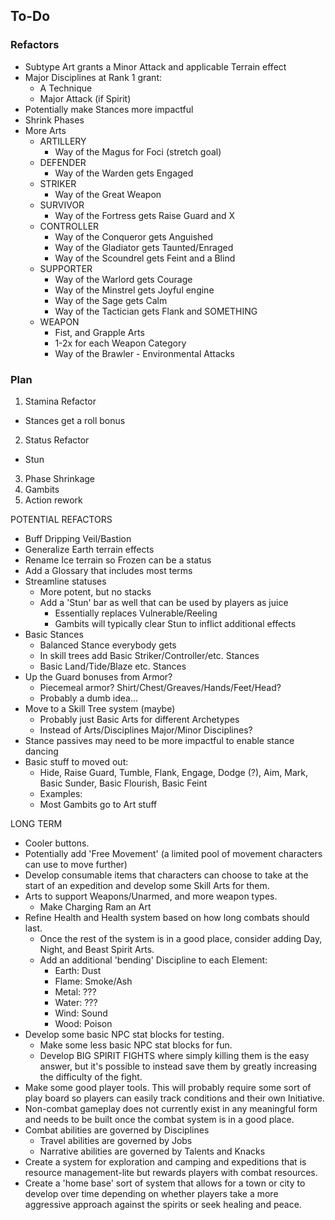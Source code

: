## To-Do

### Refactors

- Subtype Art grants a Minor Attack and applicable Terrain effect
- Major Disciplines at Rank 1 grant:
  - A Technique
  - Major Attack (if Spirit)
- Potentially make Stances more impactful
- Shrink Phases
- More Arts
  - ARTILLERY
    - Way of the Magus for Foci (stretch goal)
  - DEFENDER
    - Way of the Warden gets Engaged
  - STRIKER
    - Way of the Great Weapon
  - SURVIVOR
    - Way of the Fortress gets Raise Guard and X
  - CONTROLLER
    - Way of the Conqueror gets Anguished
    - Way of the Gladiator gets Taunted/Enraged
    - Way of the Scoundrel gets Feint and a Blind
  - SUPPORTER
    - Way of the Warlord gets Courage
    - Way of the Minstrel gets Joyful engine
    - Way of the Sage gets Calm
    - Way of the Tactician gets Flank and SOMETHING
  - WEAPON
    - Fist, and Grapple Arts
    - 1-2x for each Weapon Category
    - Way of the Brawler - Environmental Attacks

### Plan

1. Stamina Refactor

- Stances get a roll bonus

2. Status Refactor

- Stun

3. Phase Shrinkage
4. Gambits
5. Action rework

POTENTIAL REFACTORS

- Buff Dripping Veil/Bastion
- Generalize Earth terrain effects
- Rename Ice terrain so Frozen can be a status
- Add a Glossary that includes most terms
- Streamline statuses
  - More potent, but no stacks
  - Add a 'Stun' bar as well that can be used by players as juice
    - Essentially replaces Vulnerable/Reeling
    - Gambits will typically clear Stun to inflict additional effects
- Basic Stances
  - Balanced Stance everybody gets
  - In skill trees add Basic Striker/Controller/etc. Stances
  - Basic Land/Tide/Blaze etc. Stances
- Up the Guard bonuses from Armor?
  - Piecemeal armor? Shirt/Chest/Greaves/Hands/Feet/Head?
  - Probably a dumb idea...
- Move to a Skill Tree system (maybe)
  - Probably just Basic Arts for different Archetypes
  - Instead of Arts/Disciplines Major/Minor Disciplines?
- Stance passives may need to be more impactful to enable stance dancing
- Basic stuff to moved out:
  - Hide, Raise Guard, Tumble, Flank, Engage, Dodge (?), Aim, Mark, Basic Sunder, Basic Flourish, Basic Feint
  - Examples:
  - Most Gambits go to Art stuff

LONG TERM

- Cooler buttons.
- Potentially add 'Free Movement' (a limited pool of movement characters can use to move further)
- Develop consumable items that characters can choose to take at the start of an expedition and develop some Skill Arts for them.
- Arts to support Weapons/Unarmed, and more weapon types.
  - Make Charging Ram an Art
- Refine Health and Health system based on how long combats should last.
  - Once the rest of the system is in a good place, consider adding Day, Night, and Beast Spirit Arts.
  - Add an additional 'bending' Discipline to each Element:
    - Earth: Dust
    - Flame: Smoke/Ash
    - Metal: ???
    - Water: ???
    - Wind: Sound
    - Wood: Poison
- Develop some basic NPC stat blocks for testing.
  - Make some less basic NPC stat blocks for fun.
  - Develop BIG SPIRIT FIGHTS where simply killing them is the easy answer, but it's possible to instead save them by greatly increasing the difficulty of the fight.
- Make some good player tools. This will probably require some sort of play board so players can easily track conditions and their own Initiative.
- Non-combat gameplay does not currently exist in any meaningful form and needs to be built once the combat system is in a good place.
- Combat abilities are governed by Disciplines
  - Travel abilities are governed by Jobs
  - Narrative abilities are governed by Talents and Knacks
- Create a system for exploration and camping and expeditions that is resource management-lite but rewards players with combat resources.
- Create a 'home base' sort of system that allows for a town or city to develop over time depending on whether players take a more aggressive approach against the spirits or seek healing and peace.
